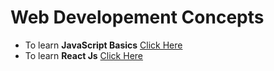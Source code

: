 # Web Developement Concepts

- To learn **JavaScript Basics** <a href="https://github.com/princebansal7/Learn-JavaScript" target="_blank">Click Here</a>
- To learn **React Js** <a href="https://github.com/princebansal7/Learn-React" target="_blank">Click Here</a>